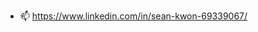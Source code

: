 - 📫 https://www.linkedin.com/in/sean-kwon-69339067/

<!---
seankwon/seankwon is a ✨ special ✨ repository because its `README.md` (this file) appears on your GitHub profile.
You can click the Preview link to take a look at your changes.
--->
